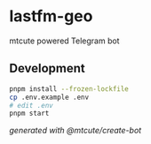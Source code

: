 # lastfm-geo

mtcute powered Telegram bot

## Development

```bash
pnpm install --frozen-lockfile
cp .env.example .env
# edit .env
pnpm start
```

*generated with @mtcute/create-bot*
